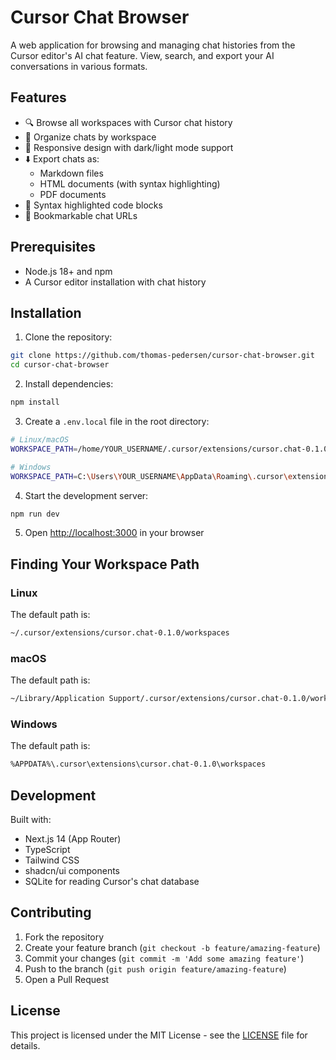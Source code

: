 # Cursor Chat Browser

A web application for browsing and managing chat histories from the Cursor editor's AI chat feature. View, search, and export your AI conversations in various formats.

## Features

- 🔍 Browse all workspaces with Cursor chat history
- 📁 Organize chats by workspace
- 📱 Responsive design with dark/light mode support
- ⬇️ Export chats as:
  - Markdown files
  - HTML documents (with syntax highlighting)
  - PDF documents
- 🎨 Syntax highlighted code blocks
- 📌 Bookmarkable chat URLs

## Prerequisites

- Node.js 18+ and npm
- A Cursor editor installation with chat history

## Installation

1. Clone the repository:
  ```bash
  git clone https://github.com/thomas-pedersen/cursor-chat-browser.git
  cd cursor-chat-browser
  ```

2. Install dependencies:
  ```bash
  npm install
  ```

3. Create a `.env.local` file in the root directory:
  ```bash
  # Linux/macOS
  WORKSPACE_PATH=/home/YOUR_USERNAME/.cursor/extensions/cursor.chat-0.1.0/workspaces

  # Windows
  WORKSPACE_PATH=C:\Users\YOUR_USERNAME\AppData\Roaming\.cursor\extensions\cursor.chat-0.1.0\workspaces
  ```

4. Start the development server:
  ```bash
  npm run dev
  ```

5. Open [http://localhost:3000](http://localhost:3000) in your browser

## Finding Your Workspace Path

### Linux
The default path is:
  ```bash
  ~/.cursor/extensions/cursor.chat-0.1.0/workspaces
  ```

### macOS
The default path is:
  ```bash
  ~/Library/Application Support/.cursor/extensions/cursor.chat-0.1.0/workspaces
  ```

### Windows
The default path is:
  ```bash
  %APPDATA%\.cursor\extensions\cursor.chat-0.1.0\workspaces
  ```

## Development

Built with:
- Next.js 14 (App Router)
- TypeScript
- Tailwind CSS
- shadcn/ui components
- SQLite for reading Cursor's chat database

## Contributing

1. Fork the repository
2. Create your feature branch (`git checkout -b feature/amazing-feature`)
3. Commit your changes (`git commit -m 'Add some amazing feature'`)
4. Push to the branch (`git push origin feature/amazing-feature`)
5. Open a Pull Request

## License

This project is licensed under the MIT License - see the [LICENSE](LICENSE) file for details.